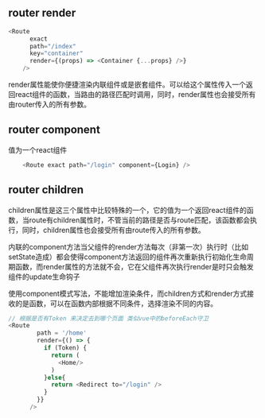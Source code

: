 ## router render
````javascript
<Route
      exact
      path="/index"
      key="container"
      render={(props) => <Container {...props} />}
    />
````
render属性能使你便捷渲染内联组件或是嵌套组件。可以给这个属性传入一个返回react组件的函数，当路由的路径匹配时调用，同时，render属性也会接受所有由router传入的所有参数。

## router component
值为一个react组件

````javascript
    <Route exact path="/login" component={Login} />
````
## router children
children属性是这三个属性中比较特殊的一个，它的值为一个返回react组件的函数，当route有children属性时，不管当前的路径是否与route匹配，该函数都会执行，同时，children属性也会接受所有由route传入的所有参数。


内联的component方法当父组件的render方法每次（非第一次）执行时（比如setState造成）都会使得component方法返回的组件再次重新执行初始化生命周期函数，而render属性的方法就不会，它在父组件再次执行render是时只会触发组件的update生命钩子


使用component模式写法，不能增加渲染条件，而children方式和render方式接收的是函数，可以在函数内部根据不同条件，选择渲染不同的内容。
````javascript
// 根据是否有Token 来决定去到哪个页面 类似vue中的beforeEach守卫
<Route
        path = '/home'
        render={() => {
          if (Token) {
            return (
              <Home/>
            )
          }else{
            return <Redirect to="/login" />
          }
        }}
      />
````